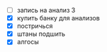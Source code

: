- [ ] запись на анализ 3
- [x] купить банку для анализов
- [x] постричься
- [x] штаны подшить
- [x] алгосы